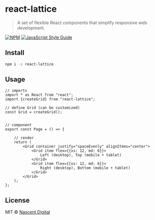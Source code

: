# react-lattice

> A set of flexible React components that simplify responsive web development.

[![NPM](https://img.shields.io/npm/v/react-lattice.svg)](https://www.npmjs.com/package/react-lattice) [![JavaScript Style Guide](https://img.shields.io/badge/code_style-standard-brightgreen.svg)](https://standardjs.com)

## Install

```bash
npm i -s react-lattice
```

## Usage

```tsx
// imports
import * as React from "react";
import {createGrid} from "react-lattice";

// define Grid (can be customized)
const Grid = createGrid();


// component
export const Page = () => {

    // render
    return (
        <Grid container justify="spaceEvenly" alignItems="center">
            <Grid item flex={{xs: 12, md: 6}}>                  
                Left (desktop), Top (mobile + tablet)                
            </Grid>
            <Grid item flex={{xs: 12, md: 6}}>                  
                Right (desktop), Bottom (mobile + tablet)                
            </Grid>
        </Grid>
    );
};
```

## License

MIT © [Nascent Digital](https://github.com/nascentdigital)
